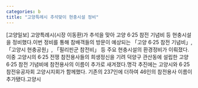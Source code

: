 ```yaml
---
categories: b
title: "고양특례시 추석맞이 현충시설 정비"
---
```

[고양일보] 고양특례시(시장 이동환)가 추석을 맞아 고양 6·25 참전 기념비 등 현충시설을 정비했다.이번 정비를 통해 참배객들의 방문이 예상되는 「고양 6·25 참전 기념비」, 「고양시 현충공원」, 「필리핀군 참전비」 등 주요 현충시설의 환경정비가 이뤄졌다.이중 고양시의 6·25 전쟁 참전용사들의 희생정신을 기려 덕양구 관산동에 설립한 고양 6·25 참전 기념비에 참전용사의 이름이 추가로 새겨졌다.명각 추진에는 고양시와 6·25 참전유공자회 고양시지회가 함께했다. 기존의 237인에 더하여 46인의 참전용사 이름이 추가됐다.고양시